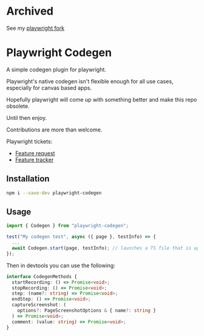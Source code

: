 # Archived

See my [playwright fork](https://github.com/ShaMan123/playwright)

# Playwright Codegen

A simple codegen plugin for playwright.

Playwright's native codegen isn't flexible enough for all use cases, especially for canvas based apps.

Hopefully playwright will come up with something better and make this repo obsolete.

Until then enjoy.

Contributions are more than welcome.

Playwright tickets:

- [Feature request](https://github.com/microsoft/playwright/issues/29970)
- [Feature tracker](https://github.com/microsoft/playwright/issues/28474)

## Installation

```bash
npm i --save-dev playwright-codegen
```

## Usage

```typescript
import { Codegen } from "playwright-codegen";

test("My codegen test", async ({ page }, testInfo) => {
  ...
  await Codegen.start(page, testInfo); // launches a TS file that is updated by codegen as well as playwright's native codegen
});
```

Then in devtools you can use the following:

```typescript
interface CodegenMethods {
  startRecording: () => Promise<void>;
  stopRecording: () => Promise<void>;
  step: (name?: string) => Promise<void>;
  endStep: () => Promise<void>;
  captureScreenshot: (
    options?: PageScreenshotOptions & { name?: string }
  ) => Promise<void>;
  comment: (value: string) => Promise<void>;
}
```
